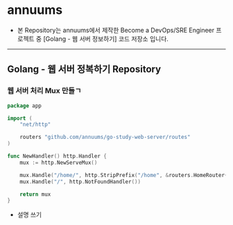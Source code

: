 # annuums

- 본 Repository는 annuums에서 제작한 Become a DevOps/SRE Engineer 프로젝트 중 [Golang - 웹 서버 정보하기] 코드 저장소 입니다.

---

## Golang - 웹 서버 정복하기 Repository

### 웹 서버 처리 Mux 만들ㄱ

```go
package app

import (
	"net/http"

	routers "github.com/annuums/go-study-web-server/routes"
)

func NewHandler() http.Handler {
	mux := http.NewServeMux()

	mux.Handle("/home/", http.StripPrefix("/home", &routers.HomeRouter{}))
	mux.Handle("/", http.NotFoundHandler())

	return mux
}

```

- 설명 쓰기
